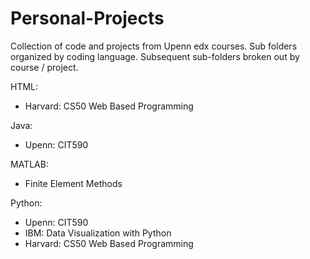 # Personal-Projects
Collection of code and projects from Upenn edx courses.  Sub folders organized by coding language.  Subsequent sub-folders broken out by course / project.

HTML:
- Harvard: CS50 Web Based Programming

Java:
- Upenn: CIT590

MATLAB:
- Finite Element Methods

Python:
- Upenn: CIT590
- IBM: Data Visualization with Python
- Harvard: CS50 Web Based Programming
